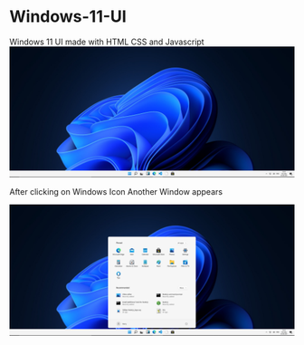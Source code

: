 # Windows-11-UI
Windows 11 UI made with HTML CSS and Javascript
<img src="images/view1.png" />

After clicking on Windows Icon Another Window appears

<img src="images/view2.png" />
